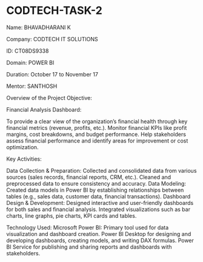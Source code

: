 # CODTECH-TASK-2

Name: BHAVADHARANI K

Company: CODTECH IT SOLUTIONS

ID: CT08DS9338

Domain: POWER BI

Duration: October 17 to November 17

Mentor: SANTHOSH

Overview of the Project
Objective:

Financial Analysis Dashboard:

To provide a clear view of the organization’s financial health through key financial metrics (revenue, profits, etc.).
Monitor financial KPIs like profit margins, cost breakdowns, and budget performance.
Help stakeholders assess financial performance and identify areas for improvement or cost optimization.

Key Activities:

Data Collection & Preparation:
Collected and consolidated data from various sources (sales records, financial reports, CRM, etc.).
Cleaned and preprocessed data to ensure consistency and accuracy.
Data Modeling:
Created data models in Power BI by establishing relationships between tables (e.g., sales data, customer data, financial transactions).
Dashboard Design & Development:
Designed interactive and user-friendly dashboards for both sales and financial analysis.
Integrated visualizations such as bar charts, line graphs, pie charts, KPI cards and tables.

Technology Used:
Microsoft Power BI:
Primary tool used for data visualization and dashboard creation.
Power BI Desktop for designing and developing dashboards, creating models, and writing DAX formulas.
Power BI Service for publishing and sharing reports and dashboards with stakeholders.
